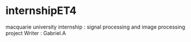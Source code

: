# internshipET4
macquarie university internship : signal processing and image processing project 
Writer : Gabriel.A
